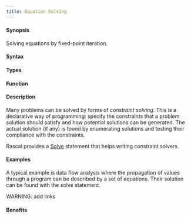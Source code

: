 ```yaml
---
title: Equation Solving
---
```


#### Synopsis

Solving equations by fixed-point iteration.

#### Syntax

#### Types

#### Function

#### Description

Many problems can be solved by forms of _constraint solving_. 
This is a declarative way of programming: specify the constraints that a problem solution should 
satisfy and how potential solutions can be generated. 
The actual solution (if any) is found by enumerating solutions and testing their compliance with the constraints.

Rascal provides a [Solve](/docs/Rascal/Statements/Solve) statement that helps writing constraint solvers. 

#### Examples

A typical example is data flow analysis where the propagation of values through a program can be described by a set of equations. 
Their solution can be found with the solve statement.

WARNING: add links

#### Benefits



